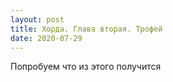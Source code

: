 ```yaml
---
layout: post
title: Хорда. Глава вторая. Трофей
date: 2020-07-29
---
```


Попробуем что из этого получится
